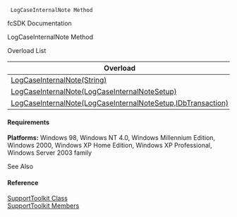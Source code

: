 ﻿     LogCaseInternalNote Method                                                   

fcSDK Documentation

LogCaseInternalNote Method

Overload List

| Overload | Description |
| --- | --- |
| [LogCaseInternalNote(String)](FChoice.Toolkits.Clarify~FChoice.Toolkits.Clarify.Support.SupportToolkit~LogCaseInternalNote(String).md) |   |
| [LogCaseInternalNote(LogCaseInternalNoteSetup)](FChoice.Toolkits.Clarify~FChoice.Toolkits.Clarify.Support.SupportToolkit~LogCaseInternalNote(LogCaseInternalNoteSetup).md) |   |
| [LogCaseInternalNote(LogCaseInternalNoteSetup,IDbTransaction)](FChoice.Toolkits.Clarify~FChoice.Toolkits.Clarify.Support.SupportToolkit~LogCaseInternalNote(LogCaseInternalNoteSetup,IDbTransaction).md) |   |

#### Requirements

**Platforms:** Windows 98, Windows NT 4.0, Windows Millennium Edition, Windows 2000, Windows XP Home Edition, Windows XP Professional, Windows Server 2003 family

See Also

#### Reference

[SupportToolkit Class](FChoice.Toolkits.Clarify~FChoice.Toolkits.Clarify.Support.SupportToolkit.md)  
[SupportToolkit Members](FChoice.Toolkits.Clarify~FChoice.Toolkits.Clarify.Support.SupportToolkit_members.md)